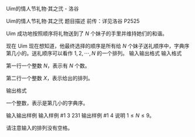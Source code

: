 



Uim的情人节礼物·其之弐 - 洛谷














Uim的情人节礼物·其之弐
题目描述
前传：详见洛谷 P2525

Uim 成功地按照顺序将礼物送到了 $N$ 个妹子的手里并维持她们的和谐。

现在 Uim 现在想知道，他最终选择的顺序是所有给 $N$ 个妹子送礼顺序中，字典序第几小的。送礼顺序可以看作 $1,2,\cdots,N$ 的一个排列。
输入输出格式
输入格式

第一行一个整数 $N$，表示有 $N$ 个数。

第二行一个整数 $X$，表示给出的排列。

输出格式

一个整数，表示是第几小的字典序。

输入输出样例
输入样例 #1
3
231
输出样例 #1
4
说明
$1\le N \le 9$。

请注意输入的排列没有空格。







